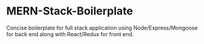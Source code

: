 # MERN-Stack-Boilerplate
Concise boilerplate for full stack application using Node/Express/Mongoose for back end along with React/Redux for front end.
